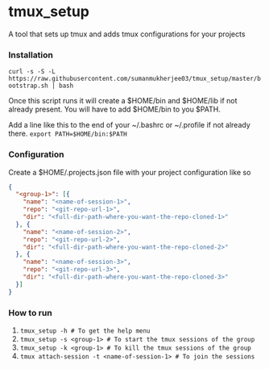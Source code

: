 # tmux_setup
A tool that sets up tmux and adds tmux configurations for your projects

### Installation

`curl -s -S -L https://raw.githubusercontent.com/sumanmukherjee03/tmux_setup/master/bootstrap.sh | bash`

Once this script runs it will create a $HOME/bin and $HOME/lib if not already present.
You will have to add $HOME/bin to you $PATH.

Add a line like this to the end of your ~/.bashrc or ~/.profile if not already there.
`export PATH=$HOME/bin:$PATH`

### Configuration
Create a $HOME/.projects.json file with your project configuration like so

```json
{
  "<group-1>": [{
    "name": "<name-of-session-1>",
    "repo": "<git-repo-url-1>",
    "dir": "<full-dir-path-where-you-want-the-repo-cloned-1>"
  }, {
    "name": "<name-of-session-2>",
    "repo": "<git-repo-url-2>",
    "dir": "<full-dir-path-where-you-want-the-repo-cloned-2>"
  }, {
    "name": "<name-of-session-3>",
    "repo": "<git-repo-url-3>",
    "dir": "<full-dir-path-where-you-want-the-repo-cloned-3>"
  }]
}
```

### How to run
1. `tmux_setup -h # To get the help menu`
2. `tmux_setup -s <group-1> # To start the tmux sessions of the group`
3. `tmux_setup -k <group-1> # To kill the tmux sessions of the group`
4. `tmux attach-session -t <name-of-session-1> # To join the sessions`
